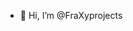 - 👋 Hi, I’m @FraXyprojects


<!---
FraXyprojects/FraXyprojects is a ✨ special ✨ repository because its `README.md` (this file) appears on your GitHub profile.
You can click the Preview link to take a look at your changes.
--->
